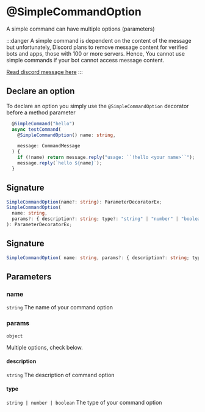 # @SimpleCommandOption

A simple command can have multiple options (parameters)

:::danger
A simple command is dependent on the content of the message but unfortunately, Discord plans to remove message content for verified bots and apps, those with 100 or more servers. Hence, You cannot use simple commands if your bot cannot access message content.

[Read discord message here](https://support-dev.discord.com/hc/en-us/articles/4404772028055-Message-Content-Access-Deprecation-for-Verified-Bots)
:::

## Declare an option

To declare an option you simply use the `@SimpleCommandOption` decorator before a method parameter

```ts
  @SimpleCommand("hello")
  async testCommand(
    @SimpleCommandOption() name: string,

    message: CommandMessage
  ) {
    if (!name) return message.reply("usage: ``!hello <your name>``");
    message.reply(`hello ${name}`);
  }
```

## Signature

```ts
SimpleCommandOption(name?: string): ParameterDecoratorEx;
SimpleCommandOption(
  name: string,
  params?: { description?: string; type?: "string" | "number" | "boolean" }
): ParameterDecoratorEx;
```

## Signature

```ts
SimpleCommandOption( name: string, params?: { description?: string; type?: "string" | "number" | "boolean" } ): ParameterDecoratorEx;
```

## Parameters

### name

`string`
The name of your command option

### params

`object`

Multiple options, check below.

#### description

`string`
The description of command option

#### type

`string | number | boolean`
The type of your command option
